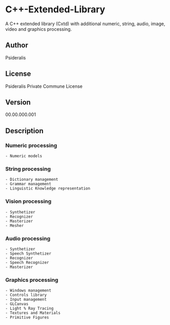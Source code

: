 # C++-Extended-Library
A C++ extended library (Cxtd) with additional numeric, string, audio, image, video and graphics processing.
## Author
Psideralis
## License
Psideralis Private Commune License
## Version
00.00.000.001
## Description

### Numeric processing
    - Numeric models

### String processing
    - Dictionary management
    - Grammar management
    - Linguistic Knowledge representation

### Vision processing
    - Synthetizer
    - Recognizer
    - Masterizer
    - Mesher

### Audio processing
    - Synthetizer
    - Speech Synthetizer
    - Recognizer
    - Speech Recognizer
    - Masterizer

### Graphics processing
    - Windows management
    - Controls library
    - Input management
    - GLCanvas
    - Light % Ray Tracing
    - Textures and Materials
    - Primitive Figures